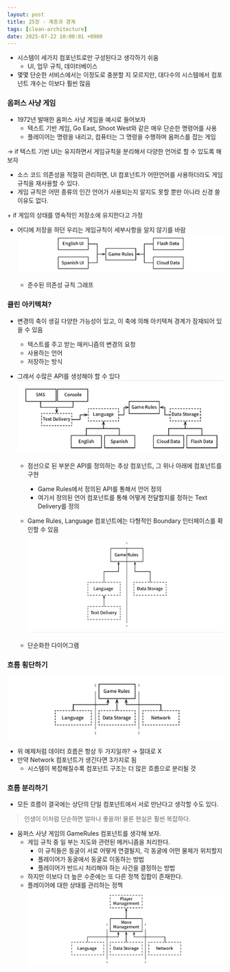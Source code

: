 ```yaml
---
layout: post
title: 25장 - 계층과 경계
tags: [clean-architecture]
date: 2025-07-22 10:00:01 +0900
---
```


- 시스템이 세가지 컴포넌트로만 구성된다고 생각하기 쉬움
    - UI, 업무 규칙, 데이터베이스
- 몇몇 단순한 서비스에서는 이정도로 충분할 지 모르지만, 대다수의 시스템에서 컴포넌트 개수는 이보다 훨씬 많음

### 옴퍼스 사냥 게임

- 1972년 발매한 옴퍼스 사냥 게임을 예시로 들어보자
    - 텍스트 기반 게임, Go East, Shoot West와 같은 매우 단순한 명령어를 사용
    - 플레이어는 명령을 내리고, 컴퓨터는 그 명령을 수행하며 옴퍼스를 잡는 게임

→ if 텍스트 기반 UI는 유지하면서 게임규칙을 분리해서 다양한 언어로 할 수 있도록 해보자

- 소스 코드 의존성을 적절히 관리하면, UI 컴포넌트가 어떤언어를 사용하더라도 게임 규칙을 재사용할 수 있다.
- 게임 규칙은 어떤 종류의 인간 언어가 사용되는지 알지도 못할 뿐만 아니라 신경 쓸 이유도 없다.

 \+ if 게임의 상태를 영속적인 저장소에 유지한다고 가정

- 어디에 저장을 하던 우리는 게임규칙이 세부사항을 알지 않기를 바람
    ![25-1](/assets/images/clean-architecture/25-1.png)
    
    - 준수된 의존성 규칙 그래프

### 클린 아키텍쳐?

- 변경의 축이 생길 다양한 가능성이 있고, 이 축에 의해 아키텍쳐 경계가 잠재되어 있을 수 있음
    - 텍스트를 주고 받는 매커니즘의 변경의 요청
    - 사용하는 언어
    - 저장하는 방식
- 그래서 수많은 API를 생성해야 할 수 있다
    ![25-2](/assets/images/clean-architecture/25-2.png)
    
    - 점선으로 된 부분은 API를 정의하는 추상 컴포넌트, 그 위나 아래에 컴포넌트를 구현
        - Game Rules에서 정의된 API를 통해서 언어 정의
        - 여기서 정의된 언어 컴포넌트를 통해 어떻게 전달할지를 정하는 Text Delivery를 정의
    - Game Rules, Language 컴포넌트에는 다형적인 Boundary 인터페이스를 확인할 수 있음
        
        ![25-3](/assets/images/clean-architecture/25-3.png)
        
    - 단순화한 다이어그램

### 흐름 횡단하기
![25-4](/assets/images/clean-architecture/25-4.png)

- 위 예제처럼 데이터 흐름은 항상 두 가지일까? → 절대로 X
- 만약 Network 컴포넌트가 생긴다면 3가지로 됨
    - 시스템이 복잡해질수록 컴포넌트 구조는 더 많은 흐름으로 분리될 것

### 흐름 분리하기

- 모든 흐름이 결국에는 상단의 단일 컴포넌트에서 서로 만난다고 생각할 수도 있다.

> 인생이 이처럼 단순하면 얼마나 좋을까! 물론 현실은 훨씬 복잡하다.
> 

- 움퍼스 사냥 게임의 GameRules 컴포넌트를 생각해 보자.
    - 게임 규칙 중 일 부는 지도와 관련된 메커니즘을 처리한다.
        - 이 규칙들은 동굴이 서로 어떻게 연결될지, 각 동굴에 어떤 물체가 위치할지
        - 플레이어가 동굴에서 동굴로 이동하는 방법
        - 플레이어가 반드시 처리해야 하는 사건을 결정하는 방법
    - 하지만 이보다 더 높은 수준에는 또 다른 정책 집합이 존재한다.
    - 플레이어에 대한 상태를 관리하는 정책
        ![25-5](/assets/images/clean-architecture/25-5.png)